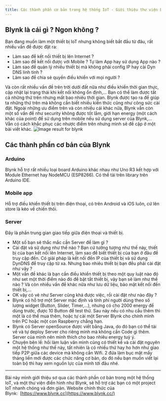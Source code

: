 ```yaml
---
title: Các thành phần cơ bản trong hệ thống IoT - Giới thiệu thư viện Blynk
---
```

## Blynk là cái gì ? Ngon không ?

Bạn đang muốn làm một thiết bị IoT nhưng không biết bắt đầu từ đâu, rất nhiều vấn đề được đặt ra:

*   Làm sao để kết nối thiết bị lên Internet ?
*   Làm sao để kết nối được với Mobile ? Tự làm App hay sử dụng App nào ?
*   Làm sao để quản lý nhiều thiết bị mà không phải config IP hay cài Dyn DNS linh tinh ?
*   Làm sao để chia sẻ quyền điều khiển với mọi người ?

Và còn rất nhiều vấn đề trên trời dưới đất nữa như điều khiển thời gian thực, cập nhật lại trạng thái khi kết nối không ổn định,... Bạn có thể làm được tất cả những thứ trên nhưng mất bao nhiêu thời gian. Blynk được tạo ra để giúp ta những thứ trên mà không cần biết nhiều kiến thức cũng như công sức cài đặt. Ngoài những ưu điểm trên và còn nhiều cái khác nữa, Blynk vẫn còn một số vấn đề như security không được tốt lắm, giới hạn energy (một cách khác của point) để sử dụng trên mobile nếu sử dụng server của Blynk,... Vẫn có cách khắc phục các nhược điểm trên nhưng mình sẽ đề cập ở một bài viết khác. ![Image result for blynk](https://cdn.instructables.com/FWZ/V57G/JC6K4BQD/FWZV57GJC6K4BQD.LARGE.jpg) 

## Các thành phần cơ bản của Blynk

### Arduino

Blynk hỗ trợ rất nhiều loại board Arduino khác nhau như Uno R3 kết hợp với Module Ethernet hay NodeMCU (ESP8266). Có thể tải trên library trên Arduino IDE.

### Mobile app

Hỗ trợ điều khiển thiết bị trên điện thoại, có trên Android và iOS luôn, cứ lên store là kéo về chiến thôi.

### Server

Đây là phần trung gian giao tiếp giữa điện thoại và thiết bị.
* Một số bạn sẽ thắc mắc cần Server để làm gì ?
* Cài đặt và sử dụng như thế nào ?
Bạn cứ tưởng tượng như thế này, thiết bị của bạn kết nối lên Internet, làm sao để biết thiết bị của bạn ở đâu để truy cập đến. 
Có giải pháp là kết nối đến IP của thiết bị và sử dụng DynDNS để truy cập từ xa. Nhưng bao nhiêu thiết bị bạn đều phải cài đặt như vậy ? 
* Một vấn đề khác là bạn cần điều khiển thiết bị theo một quy luật nào đó như set một thời điểm nào đó để bật tắt thiết bị, vậy bạn sẽ làm như thế nào ? Và còn nhiều vấn đề khác nữa như lưu dữ liệu, bảo mật kết nối đến thiết bị,... 
* OK vậy có vẻ như Server cũng khá được việc, rồi cài đặt như nào đây ?
* Blynk có hỗ trợ một Server mặc định và tính phí người dùng theo số lượng widget (Button, Slider, Timer,...), nhưng có cho 2000 energy để dùng trước, được 10 Button để test thử. Sau này nếu có nhu cầu thêm thì một là có thể mua thêm, hoặc tự cài một Server Blynk cho chính mình trên PC hoặc một con Raspberry chẳng hạn. 
* Blynk có Server openSource được viết bằng Java, do đó bạn có thể tải về và tự deploy Server cho riêng mình mà không cần Code gì thêm. Server của mình nên mình thích cho bao nhiêu energy tuỳ ý. 
* Chuyện bên lề: hồi làm luận văn mình cũng có thiết kế và cài đặt nguyên một hệ thống như thế này, tất nhiên là có nhiều thứ hay ho hơn như giao tiếp P2P giữa các device mà không cần Wifi. 2 đứa làm bục mặt mấy tháng liền mới được các chức năng cơ bản, do đó nếu bạn muốn viết lại toàn bộ thì hay xem nguồn lực của mình tới đâu nhé.

* * *

Bài này mình giới thiệu sơ qua các thành phần cơ bản trong một hệ thống IoT, và một thư viện điển hình như Blynk, sẽ hỗ trợ các bạn có một project IoT nhanh chóng và đơn giản. Website chính thức của Blynk:  [https://www.blynk.cc](https://www.blynk.cc/)